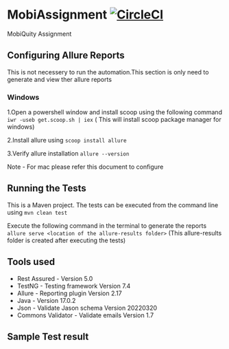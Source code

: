 # MobiAssignment [![CircleCI](https://circleci.com/gh/PnxLasantha/MobiAssignment/tree/master.svg?style=svg&circle-token=1d3b561ce32b809871b71e2f15211b8e284a8047)](https://circleci.com/gh/PnxLasantha/MobiAssignment/tree/master)

MobiQuity Assignment

## Configuring Allure Reports

This is not necessery to run the automation.This section is only need to generate and view ther allure reports

### Windows

1.Open a powershell window and install scoop using the following command `iwr -useb get.scoop.sh | iex` ( This will
install scoop package manager for windows)

2.Install allure using `scoop install allure`

3.Verify allure installation `allure --version`

Note - For mac please refer this document to configure

## Running the Tests

This is a Maven project. The tests can be executed from the command line using `mvn clean test`

Execute the following command in the terminal to generate the
reports `allure serve <location of the allure-results folder>` (This allure-results folder is created after executing
the tests)

## Tools used

- Rest Assured - Version 5.0
- TestNG - Testing framework Version 7.4
- Allure - Reporting plugin Version 2.17
- Java - Version 17.0.2
- Json - Validate Jason schema Version 20220320
- Commons Validator - Validate emails Version 1.7

## Sample Test result

